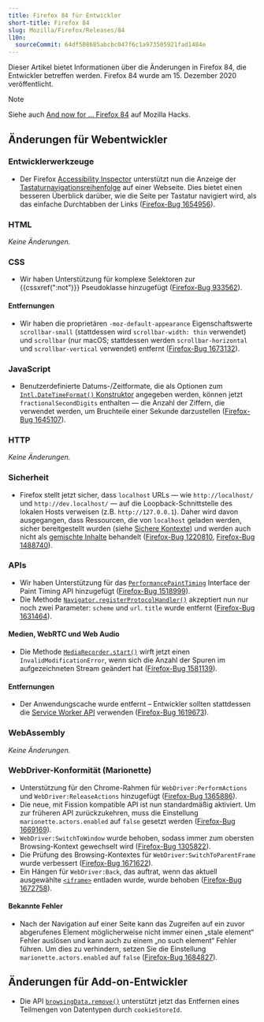 ```yaml
---
title: Firefox 84 für Entwickler
short-title: Firefox 84
slug: Mozilla/Firefox/Releases/84
l10n:
  sourceCommit: 64df508685abcbc047f6c1a973505921fad1484e
---
```


Dieser Artikel bietet Informationen über die Änderungen in Firefox 84, die Entwickler betreffen werden. Firefox 84 wurde am 15. Dezember 2020 veröffentlicht.

> [!NOTE]
> Siehe auch [And now for … Firefox 84](https://hacks.mozilla.org/2020/12/and-now-for-firefox-84/) auf Mozilla Hacks.

## Änderungen für Webentwickler

### Entwicklerwerkzeuge

- Der Firefox [Accessibility Inspector](https://firefox-source-docs.mozilla.org/devtools-user/accessibility_inspector/index.html) unterstützt nun die Anzeige der [Tastaturnavigationsreihenfolge](https://firefox-source-docs.mozilla.org/devtools-user/accessibility_inspector/index.html#show-web-page-tabbing-order) auf einer Webseite. Dies bietet einen besseren Überblick darüber, wie die Seite per Tastatur navigiert wird, als das einfache Durchtabben der Links ([Firefox-Bug 1654956](https://bugzil.la/1654956)).

### HTML

_Keine Änderungen._

### CSS

- Wir haben Unterstützung für komplexe Selektoren zur {{cssxref(":not")}} Pseudoklasse hinzugefügt ([Firefox-Bug 933562](https://bugzil.la/933562)).

#### Entfernungen

- Wir haben die proprietären `-moz-default-appearance` Eigenschaftswerte `scrollbar-small` (stattdessen wird `scrollbar-width: thin` verwendet) und `scrollbar` (nur macOS; stattdessen werden `scrollbar-horizontal` und `scrollbar-vertical` verwendet) entfernt ([Firefox-Bug 1673132](https://bugzil.la/1673132)).

### JavaScript

- Benutzerdefinierte Datums-/Zeitformate, die als Optionen zum [`Intl.DateTimeFormat()` Konstruktor](/de/docs/Web/JavaScript/Reference/Global_Objects/Intl/DateTimeFormat/DateTimeFormat) angegeben werden, können jetzt `fractionalSecondDigits` enthalten — die Anzahl der Ziffern, die verwendet werden, um Bruchteile einer Sekunde darzustellen ([Firefox-Bug 1645107](https://bugzil.la/1645107)).

### HTTP

_Keine Änderungen._

### Sicherheit

- Firefox stellt jetzt sicher, dass `localhost` URLs — wie `http://localhost/` und `http://dev.localhost/` — auf die Loopback-Schnittstelle des lokalen Hosts verweisen (z.B. `http://127.0.0.1`). Daher wird davon ausgegangen, dass Ressourcen, die von `localhost` geladen werden, sicher bereitgestellt wurden (siehe [Sichere Kontexte](/de/docs/Web/Security/Secure_Contexts)) und werden auch nicht als [gemischte Inhalte](/de/docs/Web/Security/Mixed_content) behandelt ([Firefox-Bug 1220810](https://bugzil.la/1220810), [Firefox-Bug 1488740](https://bugzil.la/1488740)).

### APIs

- Wir haben Unterstützung für das [`PerformancePaintTiming`](/de/docs/Web/API/PerformancePaintTiming) Interface der Paint Timing API hinzugefügt ([Firefox-Bug 1518999](https://bugzil.la/1518999)).
- Die Methode [`Navigator.registerProtocolHandler()`](/de/docs/Web/API/Navigator/registerProtocolHandler) akzeptiert nun nur noch zwei Parameter: `scheme` und `url`. `title` wurde entfernt ([Firefox-Bug 1631464](https://bugzil.la/1631464)).

#### Medien, WebRTC und Web Audio

- Die Methode [`MediaRecorder.start()`](/de/docs/Web/API/MediaRecorder/start) wirft jetzt einen `InvalidModificationError`, wenn sich die Anzahl der Spuren im aufgezeichneten Stream geändert hat ([Firefox-Bug 1581139](https://bugzil.la/1581139)).

#### Entfernungen

- Der Anwendungscache wurde entfernt – Entwickler sollten stattdessen die [Service Worker API](/de/docs/Web/API/Service_Worker_API) verwenden ([Firefox-Bug 1619673](https://bugzil.la/1619673)).

### WebAssembly

_Keine Änderungen._

### WebDriver-Konformität (Marionette)

- Unterstützung für den Chrome-Rahmen für `WebDriver:PerformActions` und `WebDriver:ReleaseActions` hinzugefügt ([Firefox-Bug 1365886](https://bugzil.la/1365886)).
- Die neue, mit Fission kompatible API ist nun standardmäßig aktiviert. Um zur früheren API zurückzukehren, muss die Einstellung `marionette.actors.enabled` auf `false` gesetzt werden ([Firefox-Bug 1669169](https://bugzil.la/1669169)).
- `WebDriver:SwitchToWindow` wurde behoben, sodass immer zum obersten Browsing-Kontext gewechselt wird ([Firefox-Bug 1305822](https://bugzil.la/1305822)).
- Die Prüfung des Browsing-Kontextes für `WebDriver:SwitchToParentFrame` wurde verbessert ([Firefox-Bug 1671622](https://bugzil.la/1671622)).
- Ein Hängen für `WebDriver:Back`, das auftrat, wenn das aktuell ausgewählte [`<iframe>`](/de/docs/Web/HTML/Reference/Elements/iframe) entladen wurde, wurde behoben ([Firefox-Bug 1672758](https://bugzil.la/1672758)).

#### Bekannte Fehler

- Nach der Navigation auf einer Seite kann das Zugreifen auf ein zuvor abgerufenes Element möglicherweise nicht immer einen „stale element“ Fehler auslösen und kann auch zu einem „no such element“ Fehler führen. Um dies zu verhindern, setzen Sie die Einstellung `marionette.actors.enabled` auf `false` ([Firefox-Bug 1684827](https://bugzil.la/1684827)).

## Änderungen für Add-on-Entwickler

- Die API [`browsingData.remove()`](/de/docs/Mozilla/Add-ons/WebExtensions/API/browsingData/remove) unterstützt jetzt das Entfernen eines Teilmengen von Datentypen durch `cookieStoreId`.
